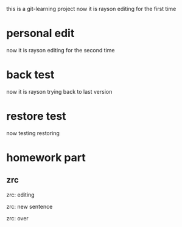 this is a git-learning project
now it is rayson editing for the first time
# personal edit
now it is rayson editing for the second time
# back test
now it is rayson trying back to last version
# restore test
now testing restoring
# homework part
## zrc
zrc: editing 

zrc: new sentence 

zrc: over 



